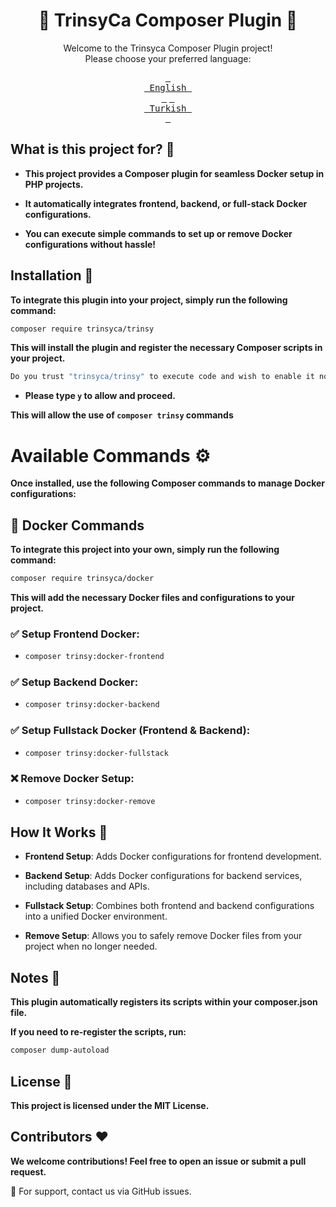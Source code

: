 # <div align="center">🚀 TrinsyCa Composer Plugin 🚀</div>

<div align="center">

Welcome to the Trinsyca Composer Plugin project!<br>
Please choose your preferred language:

[<kbd> <br> English <br> </kbd>][EN]
[<kbd> <br> Turkish <br> </kbd>][TR]

[TR]: README.tr.md
[EN]: https://github.com/TrinsyCa/Docker/?tab=readme-ov-file#-trinsyca-docker-setup-
</div>

## What is this project for? 🤔

- **This project provides a Composer plugin for seamless Docker setup in PHP projects.**

- **It automatically integrates frontend, backend, or full-stack Docker configurations.**

- **You can execute simple commands to set up or remove Docker configurations without hassle!**

## Installation 🚀

**To integrate this plugin into your project, simply run the following command:**

```bash
composer require trinsyca/trinsy
```

**This will install the plugin and register the necessary Composer scripts in your project.**

```bash
Do you trust "trinsyca/trinsy" to execute code and wish to enable it now? (writes "allow-plugins" to composer.json) [y,n,d,?]
```

- **Please type ``y`` to allow and proceed.**<br>

**This will allow the use of ``composer trinsy`` commands**

# Available Commands ⚙️

**Once installed, use the following Composer commands to manage Docker configurations:**

## 🐳 Docker Commands

**To integrate this project into your own, simply run the following command:**
```bash
composer require trinsyca/docker
```
**This will add the necessary Docker files and configurations to your project.**

### ✅ Setup Frontend Docker:

- ```bash
  composer trinsy:docker-frontend
  ```

### ✅ Setup Backend Docker:

- ```bash
  composer trinsy:docker-backend
  ```

### ✅ Setup Fullstack Docker (Frontend & Backend):

- ```bash
  composer trinsy:docker-fullstack
  ```

### ❌ Remove Docker Setup:

- ```bash
  composer trinsy:docker-remove
  ```

## How It Works 🔧

- **Frontend Setup**: Adds Docker configurations for frontend development.

- **Backend Setup**: Adds Docker configurations for backend services, including databases and APIs.

- **Fullstack Setup**: Combines both frontend and backend configurations into a unified Docker environment.

- **Remove Setup**: Allows you to safely remove Docker files from your project when no longer needed.

## Notes 📌

**This plugin automatically registers its scripts within your composer.json file.**

**If you need to re-register the scripts, run:**

```bash
composer dump-autoload
```

## License 📜

**This project is licensed under the MIT License.**

## Contributors ❤️

**We welcome contributions! Feel free to open an issue or submit a pull request.**

📩 For support, contact us via GitHub issues.
